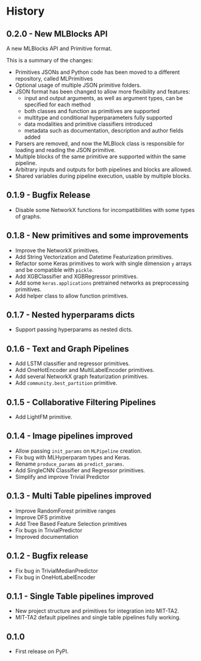 # History

## 0.2.0 - New MLBlocks API

A new MLBlocks API and Primitive format.

This is a summary of the changes:

* Primitives JSONs and Python code has been moved to a different repository, called MLPrimitives
* Optional usage of multiple JSON primitive folders.
* JSON format has been changed to allow more flexibility and features:
    * input and output arguments, as well as argument types, can be specified for each method
    * both classes and function as primitives are supported
    * multitype and conditional hyperparameters fully supported
    * data modalities and primitive classifiers introduced
    * metadata such as documentation, description and author fields added
* Parsers are removed, and now the MLBlock class is responsible for loading and reading the
  JSON primitive.
* Multiple blocks of the same primitive are supported within the same pipeline.
* Arbitrary inputs and outputs for both pipelines and blocks are allowed.
* Shared variables during pipeline execution, usable by multiple blocks.

## 0.1.9 - Bugfix Release

* Disable some NetworkX functions for incompatibilities with some types of graphs.

## 0.1.8 - New primitives and some improvements

* Improve the NetworkX primitives.
* Add String Vectorization and Datetime Featurization primitives.
* Refactor some Keras primitives to work with single dimension `y` arrays and be compatible with `pickle`.
* Add XGBClassifier and XGBRegressor primitives.
* Add some `keras.applications` pretrained networks as preprocessing primitives.
* Add helper class to allow function primitives.

## 0.1.7 - Nested hyperparams dicts

* Support passing hyperparams as nested dicts.

## 0.1.6 - Text and Graph Pipelines

* Add LSTM classifier and regressor primitives.
* Add OneHotEncoder and MultiLabelEncoder primitives.
* Add several NetworkX graph featurization primitives.
* Add `community.best_partition` primitive.

## 0.1.5 - Collaborative Filtering Pipelines

* Add LightFM primitive.

## 0.1.4 - Image pipelines improved

* Allow passing `init_params` on `MLPipeline` creation.
* Fix bug with MLHyperparam types and Keras.
* Rename `produce_params` as `predict_params`.
* Add SingleCNN Classifier and Regressor primitives.
* Simplify and improve Trivial Predictor

## 0.1.3 - Multi Table pipelines improved

* Improve RandomForest primitive ranges
* Improve DFS primitive
* Add Tree Based Feature Selection primitives
* Fix bugs in TrivialPredictor
* Improved documentation

## 0.1.2 - Bugfix release

* Fix bug in TrivialMedianPredictor
* Fix bug in OneHotLabelEncoder

## 0.1.1 - Single Table pipelines improved

* New project structure and primitives for integration into MIT-TA2.
* MIT-TA2 default pipelines and single table pipelines fully working.

## 0.1.0

* First release on PyPI.
